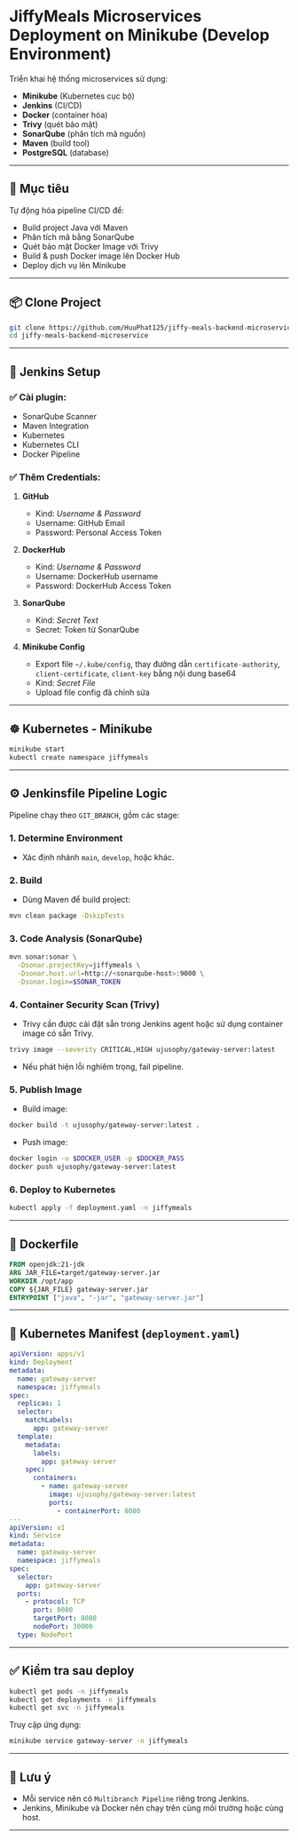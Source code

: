 
# JiffyMeals Microservices Deployment on Minikube (Develop Environment)

Triển khai hệ thống microservices sử dụng:
- **Minikube** (Kubernetes cục bộ)
- **Jenkins** (CI/CD)
- **Docker** (container hóa)
- **Trivy** (quét bảo mật)
- **SonarQube** (phân tích mã nguồn)
- **Maven** (build tool)
- **PostgreSQL** (database)

---

## 🚀 Mục tiêu

Tự động hóa pipeline CI/CD để:
- Build project Java với Maven
- Phân tích mã bằng SonarQube
- Quét bảo mật Docker Image với Trivy
- Build & push Docker image lên Docker Hub
- Deploy dịch vụ lên Minikube

---

## 📦 Clone Project

```bash
git clone https://github.com/HuuPhat125/jiffy-meals-backend-microservice.git
cd jiffy-meals-backend-microservice
````

---

## 🧩 Jenkins Setup

### ✅ Cài plugin:

* SonarQube Scanner
* Maven Integration
* Kubernetes
* Kubernetes CLI
* Docker Pipeline

### ✅ Thêm Credentials:

1. **GitHub**

   * Kind: *Username & Password*
   * Username: GitHub Email
   * Password: Personal Access Token

2. **DockerHub**

   * Kind: *Username & Password*
   * Username: DockerHub username
   * Password: DockerHub Access Token

3. **SonarQube**

   * Kind: *Secret Text*
   * Secret: Token từ SonarQube

4. **Minikube Config**

   * Export file `~/.kube/config`, thay đường dẫn `certificate-authority`, `client-certificate`, `client-key` bằng nội dung base64
   * Kind: *Secret File*
   * Upload file config đã chỉnh sửa

---

## ☸️ Kubernetes - Minikube

```bash
minikube start
kubectl create namespace jiffymeals
```

---

## ⚙️ Jenkinsfile Pipeline Logic

Pipeline chạy theo `GIT_BRANCH`, gồm các stage:

### 1. Determine Environment

* Xác định nhánh `main`, `develop`, hoặc khác.

### 2. Build

* Dùng Maven để build project:

```bash
mvn clean package -DskipTests
```

### 3. Code Analysis (SonarQube)

```bash
mvn sonar:sonar \
  -Dsonar.projectKey=jiffymeals \
  -Dsonar.host.url=http://<sonarqube-host>:9000 \
  -Dsonar.login=$SONAR_TOKEN
```

### 4. Container Security Scan (Trivy)

* Trivy cần được cài đặt sẵn trong Jenkins agent hoặc sử dụng container image có sẵn Trivy.

```bash
trivy image --severity CRITICAL,HIGH ujusophy/gateway-server:latest
```

* Nếu phát hiện lỗi nghiêm trọng, fail pipeline.

### 5. Publish Image

* Build image:

```bash
docker build -t ujusophy/gateway-server:latest .
```

* Push image:

```bash
docker login -u $DOCKER_USER -p $DOCKER_PASS
docker push ujusophy/gateway-server:latest
```

### 6. Deploy to Kubernetes

```bash
kubectl apply -f deployment.yaml -n jiffymeals
```

---

## 📁 Dockerfile

```dockerfile
FROM openjdk:21-jdk
ARG JAR_FILE=target/gateway-server.jar
WORKDIR /opt/app
COPY ${JAR_FILE} gateway-server.jar
ENTRYPOINT ["java", "-jar", "gateway-server.jar"]
```

---

## 🧾 Kubernetes Manifest (`deployment.yaml`)

```yaml
apiVersion: apps/v1
kind: Deployment
metadata:
  name: gateway-server
  namespace: jiffymeals
spec:
  replicas: 1
  selector:
    matchLabels:
      app: gateway-server
  template:
    metadata:
      labels:
        app: gateway-server
    spec:
      containers:
        - name: gateway-server
          image: ujusophy/gateway-server:latest
          ports:
            - containerPort: 8080
---
apiVersion: v1
kind: Service
metadata:
  name: gateway-server
  namespace: jiffymeals
spec:
  selector:
    app: gateway-server
  ports:
    - protocol: TCP
      port: 8080
      targetPort: 8080
      nodePort: 30000
  type: NodePort
```

---

## ✅ Kiểm tra sau deploy

```bash
kubectl get pods -n jiffymeals
kubectl get deployments -n jiffymeals
kubectl get svc -n jiffymeals
```

Truy cập ứng dụng:

```bash
minikube service gateway-server -n jiffymeals
```

---

## 📌 Lưu ý

* Mỗi service nên có `Multibranch Pipeline` riêng trong Jenkins.
* Jenkins, Minikube và Docker nên chạy trên cùng môi trường hoặc cùng host.
---

